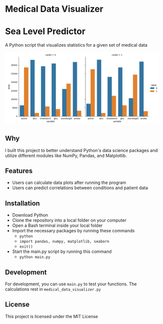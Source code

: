 # Medical Data Visualizer

# Sea Level Predictor

A Python script that visualizes statistics for a given set of medical data

![Med Visualizer Screenshot](https://github.com/bstefansen/medical-data-visualizer/blob/master/catplot.png?raw=true)

## Why
I built this project to better understand Python's data science packages and utilize different modules like NumPy, Pandas, and Matplotlib.

## Features
- Users can calculate data plots after running the program
- Users can predict correlations between conditions and patient data

## Installation
- Download Python
- Clone the repository into a local folder on your computer
- Open a Bash terminal inside your local folder
- Import the necessary packages by running these commands
  - `python`
  - `import pandas, numpy, matplotlib, seaborn`
  - `exit()` 
- Start the main.py script by running this command
  - `python main.py`

## Development

For development, you can use `main.py` to test your functions. The calculations rest in `medical_data_visualizer.py`

## License
This project is licensed under the MIT License


